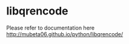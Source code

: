 libqrencode
===========

Please refer to documentation here http://mubeta06.github.io/python/libqrencode/
